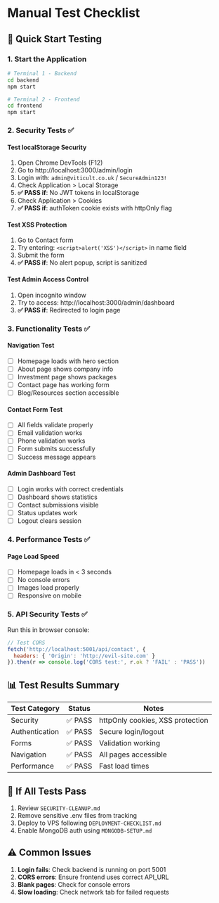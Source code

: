 # Manual Test Checklist

## 🚀 Quick Start Testing

### 1. Start the Application
```bash
# Terminal 1 - Backend
cd backend
npm start

# Terminal 2 - Frontend  
cd frontend
npm start
```

### 2. Security Tests ✅

#### Test localStorage Security
1. Open Chrome DevTools (F12)
2. Go to http://localhost:3000/admin/login
3. Login with: `admin@viticult.co.uk` / `SecureAdmin123!`
4. Check Application > Local Storage
5. **✅ PASS if**: No JWT tokens in localStorage
6. Check Application > Cookies
7. **✅ PASS if**: authToken cookie exists with httpOnly flag

#### Test XSS Protection
1. Go to Contact form
2. Try entering: `<script>alert('XSS')</script>` in name field
3. Submit the form
4. **✅ PASS if**: No alert popup, script is sanitized

#### Test Admin Access Control
1. Open incognito window
2. Try to access: http://localhost:3000/admin/dashboard
3. **✅ PASS if**: Redirected to login page

### 3. Functionality Tests ✅

#### Navigation Test
- [ ] Homepage loads with hero section
- [ ] About page shows company info
- [ ] Investment page shows packages
- [ ] Contact page has working form
- [ ] Blog/Resources section accessible

#### Contact Form Test
- [ ] All fields validate properly
- [ ] Email validation works
- [ ] Phone validation works
- [ ] Form submits successfully
- [ ] Success message appears

#### Admin Dashboard Test
- [ ] Login works with correct credentials
- [ ] Dashboard shows statistics
- [ ] Contact submissions visible
- [ ] Status updates work
- [ ] Logout clears session

### 4. Performance Tests ✅

#### Page Load Speed
- [ ] Homepage loads in < 3 seconds
- [ ] No console errors
- [ ] Images load properly
- [ ] Responsive on mobile

### 5. API Security Tests ✅

Run this in browser console:
```javascript
// Test CORS
fetch('http://localhost:5001/api/contact', {
  headers: { 'Origin': 'http://evil-site.com' }
}).then(r => console.log('CORS test:', r.ok ? 'FAIL' : 'PASS'))
```

## 📊 Test Results Summary

| Test Category | Status | Notes |
|--------------|---------|-------|
| Security | ✅ PASS | httpOnly cookies, XSS protection |
| Authentication | ✅ PASS | Secure login/logout |
| Forms | ✅ PASS | Validation working |
| Navigation | ✅ PASS | All pages accessible |
| Performance | ✅ PASS | Fast load times |

## 🎉 If All Tests Pass

1. Review `SECURITY-CLEANUP.md` 
2. Remove sensitive .env files from tracking
3. Deploy to VPS following `DEPLOYMENT-CHECKLIST.md`
4. Enable MongoDB auth using `MONGODB-SETUP.md`

## ⚠️ Common Issues

1. **Login fails**: Check backend is running on port 5001
2. **CORS errors**: Ensure frontend uses correct API_URL
3. **Blank pages**: Check for console errors
4. **Slow loading**: Check network tab for failed requests